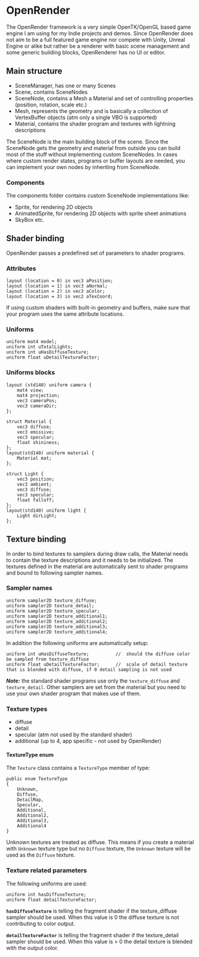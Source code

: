 # OpenRender
The OpenRender framework is a very simple OpenTK/OpenGL based game engine I am using for my Indie projects and demos. Since OpenRender does not aim to be a full featured game engine nor compete with Unity, Unreal Engine or alike
but rather be a renderer with basic scene management and some generic building blocks, OpenRenderer has no UI or editor.

## Main structure
- SceneManager, has one or many Scenes
- Scene, contains SceneNodes
- SceneNode, contains a Mesh a Material and set of controlling properties (position, rotation, scale etc.)
- Mesh, represents the geometry and is basically a collection of VertexBuffer objects (atm only a single VBO is supported)
- Material, contains the shader program and textures with lightning descriptions

The SceneNode is the main building block of the scene. Since the SceneNode gets the geometry and material from outside you can build most of the stuff without implementing custom SceneNodes.
In cases where custom render states, programs or buffer layouts are needed, you can implement your own nodes by inheriting from SceneNode.

### Components
The components folder contains custom SceneNode implementations like:
- Sprite, for rendering 2D objects
- AnimatedSprite, for rendering 2D objects with sprite sheet animations
- SkyBox etc.


## Shader binding
OpenRender passes a predefined set of parameters to shader programs.

### Attributes
```
layout (location = 0) in vec3 aPosition;
layout (location = 1) in vec3 aNormal;
layout (location = 2) in vec3 aColor;
layout (location = 3) in vec2 aTexCoord;
```
If using custom shaders with built-in geometry and buffers, make sure that your program uses the same attribute locations.

### Uniforms
```
uniform mat4 model;
uniform int uTotalLights;
uniform int uHasDiffuseTexture;  
uniform float uDetailTextureFactor;
```

### Uniforms blocks
```
layout (std140) uniform camera {    
    mat4 view;
    mat4 projection;
    vec3 cameraPos;
    vec3 cameraDir;
};

struct Material {   
    vec3 diffuse;
    vec3 emissive;
    vec3 specular;
    float shininess;
};
layout(std140) uniform material {
    Material mat;
};

struct Light {    
    vec3 position;    
    vec3 ambient;
    vec3 diffuse;
    vec3 specular;
    float falloff;
};
layout(std140) uniform light {
    Light dirLight;
};
```

## Texture binding
In order to bind textures to samplers during draw calls, the Material needs to contain the texture descriptions and it needs to be initialized.
The textures defined in the material are automatically sent to shader programs and bound to following sampler names.

### Sampler names
```
uniform sampler2D texture_diffuse;
uniform sampler2D texture_detail;
uniform sampler2D texture_specular;
uniform sampler2D texture_additional1;
uniform sampler2D texture_additional2;
uniform sampler2D texture_additional3;
uniform sampler2D texture_additional4;
```

In addition the following uniforms are automatically setup:
```
uniform int uHasDiffuseTexture;          //  should the diffuse color be sampled from texture_diffuse
uniform float uDetailTextureFactor;      //  scale of detail texture that is blended with diffuse, if 0 detail sampling is not used
```

***Note:*** the standard shader programs use only the `texture_diffuse` and `texture_detail`. Other samplers are set from the material but you need to use your own shader program that makes use of them.

### Texture types
* diffuse 
* detail
* specular (atm not used by the standard shader)
* additional (up to 4, app specific - not used by OpenRender)

#### TextureType enum
The `Texture` class contains a `TextureType` member of type:
```
public enum TextureType
{
    Unknown,
    Diffuse,
    DetailMap,
    Specular,
    Additional,
    Additional2,
    Additional3,
    Additional4
}
``` 
Unknown textures are treated as diffuse. This means if you create a material with `Unknown` texture type but no `Diffuse` texture, the `Unknown` texture will be used as the `Diffuse` texture.



### Texture related parameters
The following uniforms are used:
```
uniform int hasDiffuseTexture;
uniform float detailTextureFactor;
```

**`hasDiffuseTexture`** is telling the fragment shader if the texture_diffuse sampler should be used. When this value is 0 the diffuse texture is not contributing to color output.

**`detailTextureFactor`** is telling the fragment shader if the texture_detail sampler should be used. When this value is > 0 the detail texture is blended with the output color.